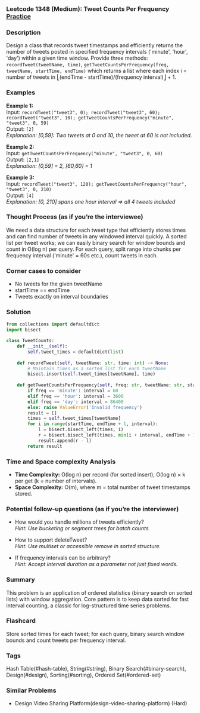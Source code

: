 ### Leetcode 1348 (Medium): Tweet Counts Per Frequency [Practice](https://leetcode.com/problems/tweet-counts-per-frequency)

### Description  
Design a class that records tweet timestamps and efficiently returns the number of tweets posted in specified frequency intervals ('minute', 'hour', 'day') within a given time window. 
Provide three methods: `recordTweet(tweetName, time)`, `getTweetCountsPerFrequency(freq, tweetName, startTime, endTime)` which returns a list where each index i = number of tweets in ⎣(endTime - startTime)/(frequency interval)⎦ + 1.

### Examples  

**Example 1:**  
Input: `recordTweet("tweet3", 0); recordTweet("tweet3", 60); recordTweet("tweet3", 10); getTweetCountsPerFrequency("minute", "tweet3", 0, 59)`  
Output: `[2]`  
*Explanation: [0,59]: Two tweets at 0 and 10, the tweet at 60 is not included.*

**Example 2:**  
Input: `getTweetCountsPerFrequency("minute", "tweet3", 0, 60)`  
Output: `[2,1]`  
*Explanation: [0,59] = 2, [60,60] = 1*

**Example 3:**  
Input: `recordTweet("tweet3", 120); getTweetCountsPerFrequency("hour", "tweet3", 0, 210)`  
Output: `[4]`  
*Explanation: [0, 210] spans one hour interval => all 4 tweets included*

### Thought Process (as if you’re the interviewee)  
We need a data structure for each tweet type that efficiently stores times and can find number of tweets in any windowed interval quickly.  A sorted list per tweet works; we can easily binary search for window bounds and count in O(log n) per query. For each query, split range into chunks per frequency interval ('minute' = 60s etc.), count tweets in each.

### Corner cases to consider  
- No tweets for the given tweetName
- startTime == endTime
- Tweets exactly on interval boundaries

### Solution

```python
from collections import defaultdict
import bisect

class TweetCounts:
    def __init__(self):
        self.tweet_times = defaultdict(list)
    
    def recordTweet(self, tweetName: str, time: int) -> None:
        # Maintain times as a sorted list for each tweetName
        bisect.insort(self.tweet_times[tweetName], time)
    
    def getTweetCountsPerFrequency(self, freq: str, tweetName: str, startTime: int, endTime: int) -> list:
        if freq == 'minute': interval = 60
        elif freq == 'hour': interval = 3600
        elif freq == 'day': interval = 86400
        else: raise ValueError('Invalid frequency')
        result = []
        times = self.tweet_times[tweetName]
        for i in range(startTime, endTime + 1, interval):
            l = bisect.bisect_left(times, i)
            r = bisect.bisect_left(times, min(i + interval, endTime + 1))
            result.append(r - l)
        return result
```

### Time and Space complexity Analysis  
- **Time Complexity:** O(log n) per record (for sorted insert), O(log n) × k per get (k = number of intervals).
- **Space Complexity:** O(m), where m = total number of tweet timestamps stored.

### Potential follow-up questions (as if you’re the interviewer)  

- How would you handle millions of tweets efficiently?   
  *Hint: Use bucketing or segment trees for batch counts.*

- How to support deleteTweet?   
  *Hint: Use multiset or accessible remove in sorted structure.*

- If frequency intervals can be arbitrary?   
  *Hint: Accept interval duration as a parameter not just fixed words.*

### Summary
This problem is an application of ordered statistics (binary search on sorted lists) with window aggregation. Core pattern is to keep data sorted for fast interval counting, a classic for log-structured time series problems.


### Flashcard
Store sorted times for each tweet; for each query, binary search window bounds and count tweets per frequency interval.

### Tags
Hash Table(#hash-table), String(#string), Binary Search(#binary-search), Design(#design), Sorting(#sorting), Ordered Set(#ordered-set)

### Similar Problems
- Design Video Sharing Platform(design-video-sharing-platform) (Hard)
